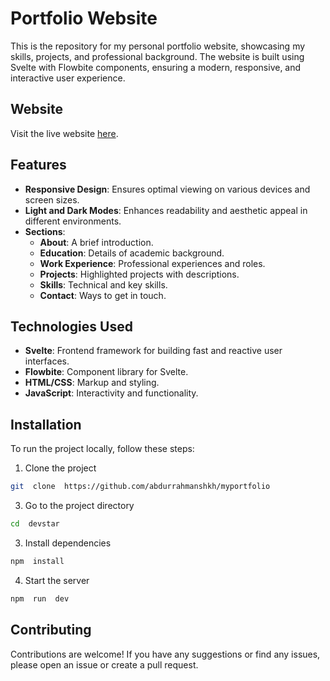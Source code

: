 # Portfolio Website

This is the repository for my personal portfolio website, showcasing my skills, projects, and professional background. The website is built using Svelte with Flowbite components, ensuring a modern, responsive, and interactive user experience.

## Website

Visit the live website [here](https://abdurrahmanshkh.pages.dev/).

## Features

- **Responsive Design**: Ensures optimal viewing on various devices and screen sizes.
- **Light and Dark Modes**: Enhances readability and aesthetic appeal in different environments.
- **Sections**:
  - **About**: A brief introduction.
  - **Education**: Details of academic background.
  - **Work Experience**: Professional experiences and roles.
  - **Projects**: Highlighted projects with descriptions.
  - **Skills**: Technical and key skills.
  - **Contact**: Ways to get in touch.

## Technologies Used

- **Svelte**: Frontend framework for building fast and reactive user interfaces.
- **Flowbite**: Component library for Svelte.
- **HTML/CSS**: Markup and styling.
- **JavaScript**: Interactivity and functionality.

## Installation

To run the project locally, follow these steps:

1. Clone the project
  ```bash
  git  clone  https://github.com/abdurrahmanshkh/myportfolio
  ```
3. Go to the project directory
  ```bash
  cd  devstar
  ```

3. Install dependencies
  ```bash
  npm  install
  ```

4. Start the server
  ```bash
  npm  run  dev
  ```

## Contributing

Contributions are welcome! If you have any suggestions or find any issues, please open an issue or create a pull request.
